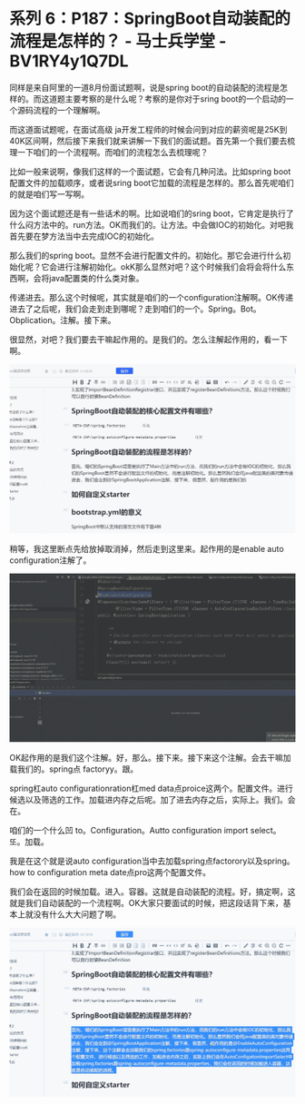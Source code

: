 # 系列 6：P187：SpringBoot自动装配的流程是怎样的？ - 马士兵学堂 - BV1RY4y1Q7DL

同样是来自阿里的一道8月份面试题啊，说是spring boot的自动装配的流程是怎样的。而这道题主要考察的是什么呢？考察的是你对于sring boot的一个启动的一个源码流程的一个理解啊。

而这道面试题呢，在面试高级 ja开发工程师的时候会问到对应的薪资呢是25K到40K区间啊，然后接下来我们就来讲解一下我们的面试题。首先第一个我们要去梳理一下咱们的一个流程啊。而咱们的流程怎么去梳理呢？

比如一般来说啊，像我们这样的一个面试题，它会有几种问法。比如spring boot配置文件的加载顺序，或者说sring boot它加载的流程是怎样的。那么首先呢咱们的就是咱们写一写啊。

因为这个面试题还是有一些话术的啊。比如说咱们的sring boot，它肯定是执行了什么闷方法中的。run方法。OK而我们的。让方法。中会做IOC的初始化。对吧我首先要在梦方法当中去完成IOC的初始化。

那么我们的spring boot。显然不会进行配置文件的。初始化。那它会进行什么初始化呢？它会进行注解初始化。okK那么显然对吧？这个时候我们会将会将什么东西啊，会将java配置类的什么类对象。

传递进去。那么这个时候呢，其实就是咱们的一个configuration注解啊。OK传递进去了之后呢，我们会走到走到哪呢？走到咱们的一个。Spring。Bot。Obplication。注解。接下来。

很显然，对吧？我们要去干嘛起作用的。是我们的。怎么注解起作用的，看一下啊。

![](img/998b75f34fadff86783308a1aa15cb60_1.png)

稍等，我这里断点先给放掉取消掉，然后走到这里来。起作用的是enable auto configuration注解了。



![](img/998b75f34fadff86783308a1aa15cb60_3.png)

OK起作用的是我们这个注解。好，那么。接下来。接下来这个注解。会去干嘛加载我们的。spring点 factoryy。跟。

spring杠auto configurationration杠med data点proice这两个。配置文件。进行候选以及筛选的工作。加载进内存之后呢。加了进去内存之后，实际上。我们。会在。

咱们的一个什么凹 to。Configuration。Autto configuration import select。또。加载。

我是在这个就是说auto configuration当中去加载spring点factorory以及spring。how to configuration meta date点pro这两个配置文件。

我们会在返回的时候加载。进入。容器。这就是自动装配的流程。好，搞定啊，这就是我们自动装配的一个流程啊。OK大家只要面试的时候，把这段话背下来，基本上就没有什么大大问题了啊。



![](img/998b75f34fadff86783308a1aa15cb60_5.png)